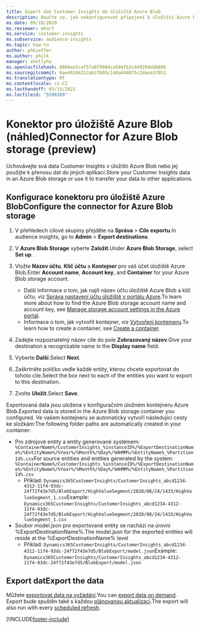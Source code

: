 ```yaml
---
title: Export dat Customer Insights do úložiště Azure Blob
description: Naučte se, jak nakonfigurovat připojení k úložišti Azure Blob.
ms.date: 09/18/2020
ms.reviewer: mhart
ms.service: customer-insights
ms.subservice: audience-insights
ms.topic: how-to
author: phkieffer
ms.author: philk
manager: shellyha
ms.openlocfilehash: 0986ee5caf5fa079994ca584fb2c4d9294ddb80b
ms.sourcegitcommit: bae40184312ab27b95c140a044875c2daea37951
ms.translationtype: HT
ms.contentlocale: cs-CZ
ms.lasthandoff: 03/15/2021
ms.locfileid: "5596169"
---
```

# <a name="connector-for-azure-blob-storage-preview"></a><span data-ttu-id="1b4fc-103">Konektor pro úložiště Azure Blob (náhled)</span><span class="sxs-lookup"><span data-stu-id="1b4fc-103">Connector for Azure Blob storage (preview)</span></span>

<span data-ttu-id="1b4fc-104">Uchovávejte svá data Customer Insights v úložišti Azure Blob nebo jej použijte k přenosu dat do jiných aplikací.</span><span class="sxs-lookup"><span data-stu-id="1b4fc-104">Store your Customer Insights data in an Azure Blob storage or use it to transfer your data to other applications.</span></span>

## <a name="configure-the-connector-for-azure-blob-storage"></a><span data-ttu-id="1b4fc-105">Konfigurace konektoru pro úložiště Azure Blob</span><span class="sxs-lookup"><span data-stu-id="1b4fc-105">Configure the connector for Azure Blob storage</span></span>

1. <span data-ttu-id="1b4fc-106">V přehledech cílové skupiny přejděte na **Správa** > **Cíle exportu**.</span><span class="sxs-lookup"><span data-stu-id="1b4fc-106">In audience insights, go to **Admin** > **Export destinations**.</span></span>

1. <span data-ttu-id="1b4fc-107">V **Azure Blob Storage** vyberte **Založit**.</span><span class="sxs-lookup"><span data-stu-id="1b4fc-107">Under **Azure Blob Storage**, select **Set up**.</span></span>

1. <span data-ttu-id="1b4fc-108">Vložte **Název účtu**, **Klíč účtu** a **Kontejner** pro váš účet úložiště Azure Blob.</span><span class="sxs-lookup"><span data-stu-id="1b4fc-108">Enter **Account name**, **Account key**, and **Container** for your Azure Blob storage account.</span></span>
    - <span data-ttu-id="1b4fc-109">Další informace o tom, jak najít název účtu úložiště Azure Blob a klíč účtu, viz [Správa nastavení účtu úložiště v portálu Azure](/azure/storage/common/storage-account-manage).</span><span class="sxs-lookup"><span data-stu-id="1b4fc-109">To learn more about how to find the Azure Blob storage account name and account key, see [Manage storage account settings in the Azure portal](/azure/storage/common/storage-account-manage).</span></span>
    - <span data-ttu-id="1b4fc-110">Informace o tom, jak vytvořit kontejner, viz [Vytvoření kontejneru](/azure/storage/blobs/storage-quickstart-blobs-portal#create-a-container).</span><span class="sxs-lookup"><span data-stu-id="1b4fc-110">To learn how to create a container, see [Create a container](/azure/storage/blobs/storage-quickstart-blobs-portal#create-a-container).</span></span>

1. <span data-ttu-id="1b4fc-111">Zadejte rozpoznatelný název cíle do pole **Zobrazovaný název**.</span><span class="sxs-lookup"><span data-stu-id="1b4fc-111">Give your destination a recognizable name in the **Display name** field.</span></span>

1. <span data-ttu-id="1b4fc-112">Vyberte **Další**.</span><span class="sxs-lookup"><span data-stu-id="1b4fc-112">Select **Next**.</span></span>

1. <span data-ttu-id="1b4fc-113">Zaškrtněte políčko vedle každé entity, kterou chcete exportovat do tohoto cíle.</span><span class="sxs-lookup"><span data-stu-id="1b4fc-113">Select the box next to each of the entities you want to export to this destination.</span></span>

1. <span data-ttu-id="1b4fc-114">Zvolte **Uložit**.</span><span class="sxs-lookup"><span data-stu-id="1b4fc-114">Select **Save**.</span></span>

<span data-ttu-id="1b4fc-115">Exportovaná data jsou uložena v konfiguračním úložném kontejneru Azure Blob.</span><span class="sxs-lookup"><span data-stu-id="1b4fc-115">Exported data is stored in the Azure Blob storage container you configured.</span></span> <span data-ttu-id="1b4fc-116">Ve vašem kontejneru se automaticky vytvoří následující cesty ke složkám:</span><span class="sxs-lookup"><span data-stu-id="1b4fc-116">The following folder paths are automatically created in your container:</span></span>

- <span data-ttu-id="1b4fc-117">Pro zdrojové entity a entity generované systémem: `%ContainerName%/CustomerInsights_%instanceID%/%ExportDestinationName%/%EntityName%/%Year%/%Month%/%Day%/%HHMM%/%EntityName%_%PartitionId%.csv`</span><span class="sxs-lookup"><span data-stu-id="1b4fc-117">For source entities and entities generated by the system: `%ContainerName%/CustomerInsights_%instanceID%/%ExportDestinationName%/%EntityName%/%Year%/%Month%/%Day%/%HHMM%/%EntityName%_%PartitionId%.csv`</span></span>
  - <span data-ttu-id="1b4fc-118">Příklad: `Dynamics365CustomerInsights/CustomerInsights_abcd1234-4312-11f4-93dc-24f72f43e7d5/BlobExport/HighValueSegment/2020/08/24/1433/HighValueSegment_1.csv`</span><span class="sxs-lookup"><span data-stu-id="1b4fc-118">Example: `Dynamics365CustomerInsights/CustomerInsights_abcd1234-4312-11f4-93dc-24f72f43e7d5/BlobExport/HighValueSegment/2020/08/24/1433/HighValueSegment_1.csv`</span></span>
- <span data-ttu-id="1b4fc-119">Soubor model.json pro exportované entity se nachází na úrovni %ExportDestinationName%.</span><span class="sxs-lookup"><span data-stu-id="1b4fc-119">The model.json for the exported entities will reside at the %ExportDestinationName% level</span></span>
  - <span data-ttu-id="1b4fc-120">Příklad: `Dynamics365CustomerInsights/CustomerInsights_abcd1234-4312-11f4-93dc-24f72f43e7d5/BlobExport/model.json`</span><span class="sxs-lookup"><span data-stu-id="1b4fc-120">Example: `Dynamics365CustomerInsights/CustomerInsights_abcd1234-4312-11f4-93dc-24f72f43e7d5/BlobExport/model.json`</span></span>

## <a name="export-the-data"></a><span data-ttu-id="1b4fc-121">Export dat</span><span class="sxs-lookup"><span data-stu-id="1b4fc-121">Export the data</span></span>

<span data-ttu-id="1b4fc-122">Můžete [exportovat data na vyžádání](export-destinations.md#export-data-on-demand).</span><span class="sxs-lookup"><span data-stu-id="1b4fc-122">You can [export data on demand](export-destinations.md#export-data-on-demand).</span></span> <span data-ttu-id="1b4fc-123">Export bude spuštěn také s každou [plánovanou aktualizací](system.md#schedule-tab).</span><span class="sxs-lookup"><span data-stu-id="1b4fc-123">The export will also run with every [scheduled refresh](system.md#schedule-tab).</span></span>


[!INCLUDE[footer-include](../includes/footer-banner.md)]